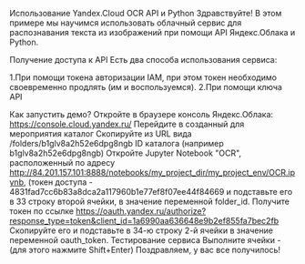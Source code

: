 Использование Yandex.Cloud OCR API и Python
Здравствуйте! В этом примере мы научимся использовать облачный сервис для распознавания текста из изображений при помощи API Яндекс.Облака и Python.

Получение доступа к API
Есть два способа использования сервиса:

1.При помощи токена авторизации IAM, при этом токен необходимо своевременно продлять (им и воспользуемся). 2.При помощи ключа API

Как запустить демо?
Откройте в браузере консоль Яндекс.Облака: https://console.cloud.yandex.ru/
Перейдите в созданный для мероприятия каталог
Скопируйте из URL вида /folders/b1glv8a2h52e6dpg8ngb ID каталога (например b1glv8a2h52e6dpg8ngb)
Откройте Jupyter Notebook "OCR", расположенный по адресу http://84.201.157.101:8888/notebooks/my_project_dir/my_project_env/OCR.ipynb, (токен доступа - 4831fad7cc6b83a8dca2a117960b1e77ef8f07ee44f84669 и подставьте его в 33 строку второй ячейки, в значение переменной folder_id.
Получите токен по ссылке https://oauth.yandex.ru/authorize?response_type=token&client_id=1a6990aa636648e9b2ef855fa7bec2fb
Скопируйте его и подставьте в 34-ю строку 2-й ячейки в значение переменной oauth_token.
Тестирование сервиса
Выполните ячейки - (для этого нажмите Shift+Enter)
Поздравляем, у вас все получилось!
